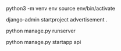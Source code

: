 python3 -m venv env
source env/bin/activate

django-admin startproject advertisement .

python manage.py runserver

python manage.py startapp api 